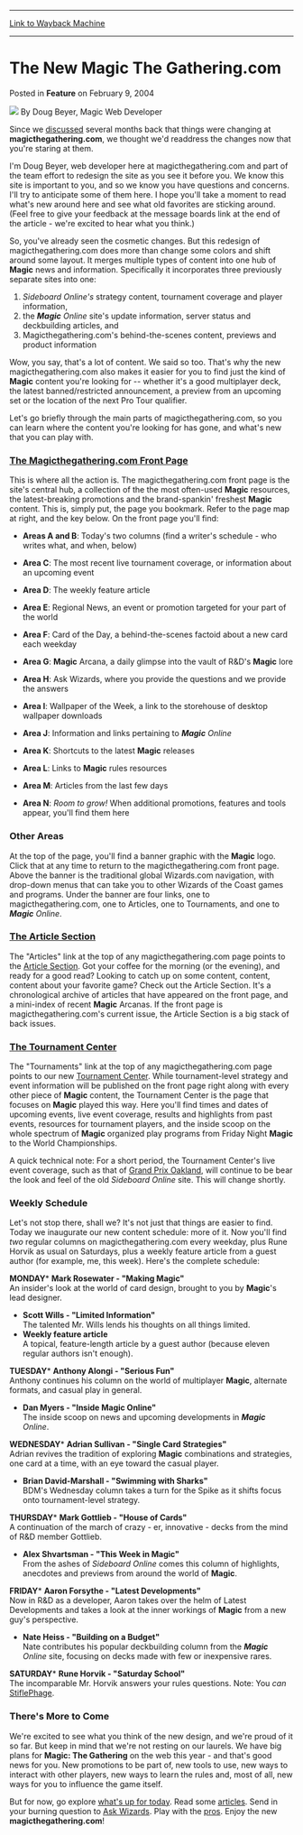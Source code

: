 
---
[Link to Wayback Machine](https://web.archive.org/web/20210429030712/https://magic.wizards.com/en/articles/archive/feature/new-magic-gatheringcom-2004-02-09)

[_metadata_:author]:- "Doug Beyer"
[_metadata_:description]:- "Since we discussed several months back that things were changing at magicthegathering.com, we thought we'd readdress the changes now that you're staring at them. I'm Doug Beyer, web developer here at magicthegathering.com and part of the team effort to redesign the site as you see it before you. We know this site is important to you, and so we know you have questions and"
[_metadata_:generator]:- "Drupal 7 (http://drupal.org)"
[_metadata_:node]:- "630906"
[_metadata_:publish_date]:- "2004-02-09"
[_metadata_:source]:- "div-main-content"
[_metadata_:title]:- "The New Magic The Gathering.com"
[_metadata_:wayback_capture_timestamp]:- "2021-04-29 03:07:12"
[_metadata_:wayback_raw_url]:- "https://web.archive.org/web/20210429030712id_/https://magic.wizards.com/en/articles/archive/feature/new-magic-gatheringcom-2004-02-09"
[_metadata_:wayback_url]:- "https://magic.wizards.com/en/articles/archive/feature/new-magic-gatheringcom-2004-02-09"
---


The New Magic The Gathering.com
===============================



 Posted in **Feature**
 on February 9, 2004 






![](https://media.magic.wizards.com/styles/auth_small/public/generic-avatar-150_298.png)
By Doug Beyer, Magic Web Developer











Since we [discussed](/en/articles/archive/future-magicthegatheringcom-2003-10-08) several months back that things were changing at **magicthegathering.com**, we thought we'd readdress the changes now that you're staring at them. 

I'm Doug Beyer, web developer here at magicthegathering.com and part of the team effort to redesign the site as you see it before you. We know this site is important to you, and so we know you have questions and concerns. I'll try to anticipate some of them here. I hope you'll take a moment to read what's new around here and see what old favorites are sticking around. (Feel free to give your feedback at the message boards link at the end of the article - we're excited to hear what you think.) 

So, you've already seen the cosmetic changes. But this redesign of magicthegathering.com does more than change some colors and shift around some layout. It merges multiple types of content into one hub of **Magic** news and information. Specifically it incorporates three previously separate sites into one: 

1. *Sideboard Online's* strategy content, tournament coverage and player information,
2. the ***Magic** Online* site's update information, server status and deckbuilding articles, and
3. Magicthegathering.com's behind-the-scenes content, previews and product information

Wow, you say, that's a lot of content. We said so too. That's why the new magicthegathering.com also makes it easier for you to find just the kind of **Magic** content you're looking for -- whether it's a good multiplayer deck, the latest banned/restricted announcement, a preview from an upcoming set or the location of the next Pro Tour qualifier.

Let's go briefly through the main parts of magicthegathering.com, so you can learn where the content you're looking for has gone, and what's new that you can play with.

### [The Magicthegathering.com Front Page](/en/events/coverage/pro-tour%E2%80%93amsterdam-standard-qualifier-season-top-8-decklists)

This is where all the action is. The magicthegathering.com front page is the site's central hub, a collection of the the most often-used **Magic** resources, the latest-breaking promotions and the brand-spankin' freshest **Magic** content. This is, simply put, the page you bookmark. Refer to the page map at right, and the key below. On the front page you'll find:

* **Areas A and B**: Today's two columns (find a writer's schedule - who writes what, and when, below)
* **Area C**: The most recent live tournament coverage, or information about an upcoming event
* **Area D**: The weekly feature article
* **Area E**: Regional News, an event or promotion targeted for your part of the world
* **Area F**: Card of the Day, a behind-the-scenes factoid about a new card each weekday
* **Area G**: **Magic** Arcana, a daily glimpse into the vault of R&D's **Magic** lore
* **Area H**: Ask Wizards, where you provide the questions and we provide the answers
* **Area I**: Wallpaper of the Week, a link to the storehouse of desktop wallpaper downloads
* **Area J**: Information and links pertaining to ***Magic** Online*
* **Area K**: Shortcuts to the latest **Magic** releases
* **Area L**: Links to **Magic** rules resources



* **Area M**: Articles from the last few days
* **Area N**: *Room to grow!* When additional promotions, features and tools appear, you'll find them here

### Other Areas

At the top of the page, you'll find a banner graphic with the **Magic** logo. Click that at any time to return to the magicthegathering.com front page. Above the banner is the traditional global Wizards.com navigation, with drop-down menus that can take you to other Wizards of the Coast games and programs. Under the banner are four links, one to magicthegathering.com, one to Articles, one to Tournaments, and one to ***Magic** Online*.

### [The Article Section](/en/articles/archive/magicthegatheringcom-archives-2004-01-13)

The "Articles" link at the top of any magicthegathering.com page points to the [Article Section](/en/articles/archive/magicthegatheringcom-archives-2004-01-13). Got your coffee for the morning (or the evening), and ready for a good read? Looking to catch up on some content, content, content about your favorite game? Check out the Article Section. It's a chronological archive of articles that have appeared on the front page, and a mini-index of recent **Magic** Arcanas. If the front page is magicthegathering.com's current issue, the Article Section is a big stack of back issues.

### [The Tournament Center](http://archive.wizards.com/Magic/Magazine/Article.aspx?x=mtgcom/tournamentcenter)

The "Tournaments" link at the top of any magicthegathering.com page points to our new [Tournament Center](http://archive.wizards.com/Magic/Magazine/Article.aspx?x=mtgcom/tournamentcenter). While tournament-level strategy and event information will be published on the front page right along with every other piece of **Magic** content, the Tournament Center is the page that focuses on **Magic** played this way. Here you'll find times and dates of upcoming events, live event coverage, results and highlights from past events, resources for tournament players, and the inside scoop on the whole spectrum of **Magic** organized play programs from Friday Night **Magic** to the World Championships. 

A quick technical note: For a short period, the Tournament Center's live event coverage, such as that of [Grand Prix Oakland](http://archive.wizards.com/Magic/Magazine/Article.aspx?x=sideboard/events/gpoak04), will continue to be bear the look and feel of the old *Sideboard Online* site. This will change shortly. 

### Weekly Schedule

Let's not stop there, shall we? It's not just that things are easier to find. Today we inaugurate our new content schedule: more of it. Now you'll find *two* regular columns on magicthegathering.com every weekday, plus Rune Horvik as usual on Saturdays, plus a weekly feature article from a guest author (for example, me, this week). Here's the complete schedule:

**MONDAY*** **Mark Rosewater - "Making Magic"**  
 An insider's look at the world of card design, brought to you by **Magic**'s lead designer.
* **Scott Wills - "Limited Information"**  
 The talented Mr. Wills lends his thoughts on all things limited.
* **Weekly feature article**  
 A topical, feature-length article by a guest author (because eleven regular authors isn't enough).

**TUESDAY*** **Anthony Alongi - "Serious Fun"**  
 Anthony continues his column on the world of multiplayer **Magic**, alternate formats, and casual play in general.
* **Dan Myers - "Inside Magic Online"**  
 The inside scoop on news and upcoming developments in ***Magic** Online*.

**WEDNESDAY*** **Adrian Sullivan - "Single Card Strategies"**  
 Adrian revives the tradition of exploring **Magic** combinations and strategies, one card at a time, with an eye toward the casual player.
* **Brian David-Marshall - "Swimming with Sharks"**  
 BDM's Wednesday column takes a turn for the Spike as it shifts focus onto tournament-level strategy.

**THURSDAY*** **Mark Gottlieb - "House of Cards"**  
 A continuation of the march of crazy - er, innovative - decks from the mind of R&D member Gottlieb.
* **Alex Shvartsman - "This Week in Magic"**  
 From the ashes of *Sideboard Online* comes this column of highlights, anecdotes and previews from around the world of **Magic**.

**FRIDAY*** **Aaron Forsythe - "Latest Developments"**  
 Now in R&D as a developer, Aaron takes over the helm of Latest Developments and takes a look at the inner workings of **Magic** from a new guy's perspective.
* **Nate Heiss - "Building on a Budget"**  
 Nate contributes his popular deckbuilding column from the ***Magic** Online* site, focusing on decks made with few or inexpensive rares.

**SATURDAY*** **Rune Horvik - "Saturday School"**  
The incomparable Mr. Horvik answers your rules questions. Note: You *can* 
[Stifle](http://gatherer.wizards.com/Pages/Card/Details.aspx?name=Stifle)[Phage](http://gatherer.wizards.com/Pages/Card/Details.aspx?name=Phage).

### There's More to Come

We're excited to see what you think of the new design, and we're proud of it so far. But keep in mind that we're not resting on our laurels. We have big plans for **Magic: The Gathering** on the web this year - and that's good news for you. New promotions to be part of, new tools to use, new ways to interact with other players, new ways to learn the rules and, most of all, new ways for you to influence the game itself.

But for now, go explore [what's up for today](/en/events/coverage/pro-tour%E2%80%93amsterdam-standard-qualifier-season-top-8-decklists). Read some [articles](/en/articles/archive/magicthegatheringcom-archives-2004-01-13). Send in your burning question to [Ask Wizards](mailto:ask@wizards.com). Play with the [pros](http://archive.wizards.com/Magic/Magazine/Article.aspx?x=mtgcom/tournamentcenter). Enjoy the new **magicthegathering.com**! 







